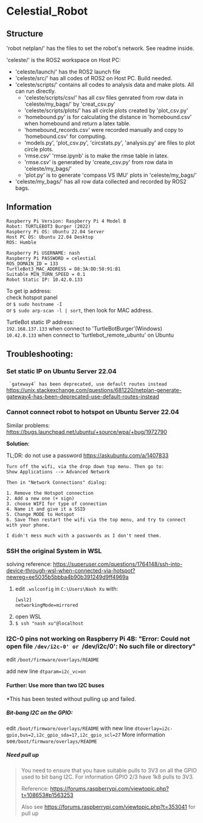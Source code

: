 # Celestial_Robot

## Structure
'robot netplan/' has the files to set the robot's network. See readme inside.

'celeste/' is the ROS2 workspace on Host PC:
- 'celeste/launch/' has the ROS2 launch file
- 'celeste/src/' has all codes of ROS2 on Host PC. Build needed.
- 'celeste/scripts/' contains all codes to analysis data and make plots. All can run directly.
	- 'celeste/scripts/csv/' has all csv files genrated from row data in 'celeste/my_bags/' by 'creat_csv.py'
	- 'celeste/scripts/plots/' has all circle plots created by 'plot_csv.py'
	- 'homebound.py' is for calculating the distance in 'homebound.csv' when homebound and return a latex table.
	- 'homebound_records.csv' were recorded manually and copy to 'homebound.csv' for computing.
    - 'models.py', 'plot_csv.py', 'circstats.py', 'analysis.py' are files to plot circle plots.
    - 'rmse.csv' 'rmse.ipynb' is to make the rmse table in latex.
    - 'rmse.csv' is generated by 'create_csv.py' from row data in 'celeste/my_bags/'
    - 'plot.py' is to generate 'compass VS IMU' plots in 'celeste/my_bags/'
- 'celeste/my_bags/' has all row data collected and recorded by ROS2 bags.


## Information

    Raspberry Pi Version: Raspberry Pi 4 Model B
    Robot: TURTLEBOT3 Burger (2022)
    Raspberry Pi OS: Ubuntu 22.04 Server
    Host PC OS: Ubuntu 22.04 Desktop
    ROS: Humble
    
    Raspberry Pi USERNAME: nash
    Raspberry Pi PASSWORD = celestial
    ROS_DOMAIN_ID = 133
    TurtleBot3_MAC_ADDRESS = D8:3A:DD:58:91:B1
    Suitable MIN_TURN_SPEED = 0.1
    Robot Static IP: 10.42.0.133

To get ip address:\
check hotspot panel\
or `$ sudo hostname -I`\
or `$ sudo arp-scan -l | sort`, then look for MAC address.

TurtleBot static IP address: \
`192.168.137.133` when connect to 'TurtleBotBurger'(Windows)\
`10.42.0.133` when connect to 'turtlebot_remote_ubuntu' on Ubuntu

## Troubleshooting:

###  Set static IP on Ubuntu Server 22.04

``` `gateway4` has been deprecated, use default routes instead```
https://unix.stackexchange.com/questions/681220/netplan-generate-gateway4-has-been-deprecated-use-default-routes-instead

### Cannot connect robot to hotspot on Ubuntu Server 22.04

Similar problems: https://bugs.launchpad.net/ubuntu/+source/wpa/+bug/1972790

**Solution**:

TL;DR: do not use a password
https://askubuntu.com/a/1407833
    
    Turn off the wifi, via the drop down top menu. Then go to:
    Show Applications --> Advanced Network
    
    Then in "Network Connections" dialog:

    1. Remove the Hotspot connection
    2. Add a new one (+ sign)
    3. choose WIFI for type of connection
    4. Name it and give it a SSID
    5. Change MODE to Hotspot
    6. Save Then restart the wifi via the top menu, and try to connect with your phone.
    
    I didn't mess much with a passwords as I don't need them.

### SSH the original System in WSL 

solving reference:
https://superuser.com/questions/1764148/ssh-into-device-through-wsl-when-connected-via-hotspot?newreg=ee5035b5bbba4b90b391249d9ff4969a

1. edit `.wslconfig` in `C:\Users\Nash Xu` with:
      ```
      [wsl2]
      networkingMode=mirrored
      ```
2. open WSL
3. `$ ssh "nash xu"@localhost`

### I2C-0 pins not working on Raspberry Pi 4B: "Error: Could not open file `/dev/i2c-0' or `/dev/i2c/0': No such file or directory"
edit `/boot/firmware/overlays/README`

add new line `dtparam=i2c_vc=on`

#### Further: Use more than two I2C buses   

*This has been tested without pulling up and failed.

##### Bit-bang I2C on the GPIO: 
edit `/boot/firmware/overlays/README` 
with new line `dtoverlay=i2c-gpio,bus=2,i2c_gpio_sda=17,i2c_gpio_scl=27`
More information see`/boot/firmware/overlays/README`

##### Need pull up
> You need to ensure that you have suitable pulls to 3V3 on all the GPIO used to bit bang I2C. 
> For information GPIO 2/3 have 1k8 pulls to 3V3. 
> 
> Reference: https://forums.raspberrypi.com/viewtopic.php?t=108653#p1563253
>
> Also see https://forums.raspberrypi.com/viewtopic.php?t=353041 for pull up
